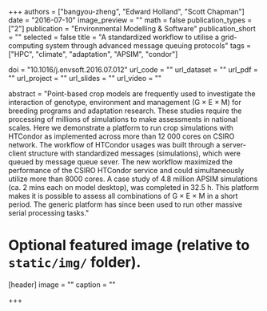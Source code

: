 +++
authors = ["bangyou-zheng", "Edward Holland", "Scott Chapman"]
date = "2016-07-10"
image_preview = ""
math = false
publication_types = ["2"]
publication = "Environmental Modelling & Software"
publication_short = ""
selected = false
title = "A standardized workflow to utilise a grid-computing system through advanced message queuing protocols"
tags = ["HPC", "climate", "adaptation", "APSIM", "condor"]

doi = "10.1016/j.envsoft.2016.07.012"
url_code = ""
url_dataset = ""
url_pdf = ""
url_project = ""
url_slides = ""
url_video = ""

abstract = "Point-based crop models are frequently used to investigate the interaction of genotype, environment and management (G × E × M) for breeding programs and adaptation research. These studies require the processing of millions of simulations to make assessments in national scales. Here we demonstrate a platform to run crop simulations with HTCondor as implemented across more than 12 000 cores on CSIRO network. The workflow of HTCondor usages was built through a server-client structure with standardized messages (simulations), which were queued by message queue sever. The new workflow maximized the performance of the CSIRO HTCondor service and could simultaneously utilize more than 8000 cores. A case study of 4.8 million APSIM simulations (ca. 2 mins each on model desktop), was completed in 32.5 h. This platform makes it is possible to assess all combinations of G × E × M in a short period. The generic platform has since been used to run other massive serial processing tasks."


# Optional featured image (relative to `static/img/` folder).
[header]
image = ""
caption = ""

+++
